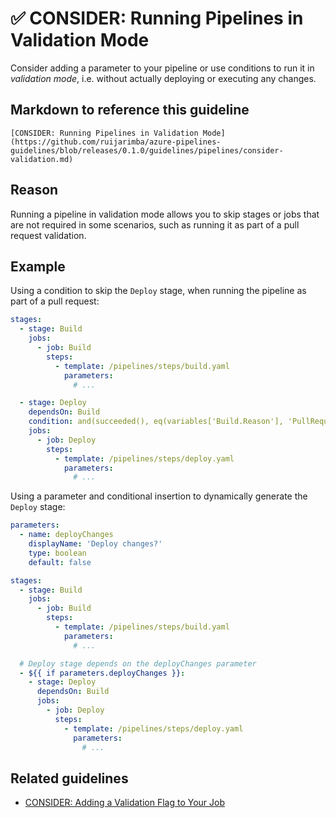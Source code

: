 # ✅ CONSIDER: Running Pipelines in Validation Mode

Consider adding a parameter to your pipeline or use conditions to run it in
_validation mode_, i.e. without actually deploying or executing any changes.

## Markdown to reference this guideline

```plaintext
[CONSIDER: Running Pipelines in Validation Mode](https://github.com/ruijarimba/azure-pipelines-guidelines/blob/releases/0.1.0/guidelines/pipelines/consider-validation.md)
```

## Reason

Running a pipeline in validation mode allows you to skip stages or jobs that
are not required in some scenarios, such as running it as part of a pull request
validation.

## Example

Using a condition to skip the `Deploy` stage, when running the pipeline as part
of a pull request:

```yaml
stages:
  - stage: Build
    jobs:
      - job: Build
        steps:
          - template: /pipelines/steps/build.yaml
            parameters:
              # ...

  - stage: Deploy
    dependsOn: Build
    condition: and(succeeded(), eq(variables['Build.Reason'], 'PullRequest'))
    jobs:
      - job: Deploy
        steps:
          - template: /pipelines/steps/deploy.yaml
            parameters:
              # ...
```

Using a parameter and conditional insertion to dynamically generate the
`Deploy` stage:

```yaml
parameters:
  - name: deployChanges
    displayName: 'Deploy changes?'
    type: boolean
    default: false

stages:
  - stage: Build
    jobs:
      - job: Build
        steps:
          - template: /pipelines/steps/build.yaml
            parameters:
              # ...

  # Deploy stage depends on the deployChanges parameter
  - ${{ if parameters.deployChanges }}:
    - stage: Deploy
      dependsOn: Build
      jobs:
        - job: Deploy
          steps:
            - template: /pipelines/steps/deploy.yaml
              parameters:
                # ...
```

## Related guidelines

- [CONSIDER: Adding a Validation Flag to Your Job](/guidelines/jobs/consider-validation-flag.md)
